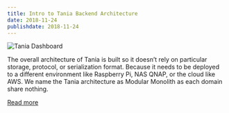 ```yaml
---
title: Intro to Tania Backend Architecture
date: 2018-11-24
publishdate: 2018-11-24
---
```


![Tania Dashboard](https://usetaniaoss.files.wordpress.com/2019/02/tania-backend.jpg)

The overall architecture of Tania is built so it doesn’t rely on particular storage, protocol, or serialization format. Because it needs to be deployed to a different environment like Raspberry Pi, NAS QNAP, or the cloud like AWS. We name the Tania architecture as Modular Monolith as each domain share nothing.

<a href="https://usetaniaoss.wordpress.com/2018/10/24/intro-to-tania-backend-architecture/" target="_blank" class="btn btn-default">Read more</a>